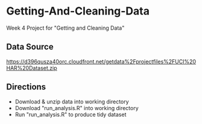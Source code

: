 # Getting-And-Cleaning-Data
Week 4 Project for "Getting and Cleaning Data" 

## Data Source
https://d396qusza40orc.cloudfront.net/getdata%2Fprojectfiles%2FUCI%20HAR%20Dataset.zip

## Directions
+ Download & unzip data into working directory
+ Download "run_analysis.R" into working directory
+ Run "run_analysis.R" to produce tidy dataset

